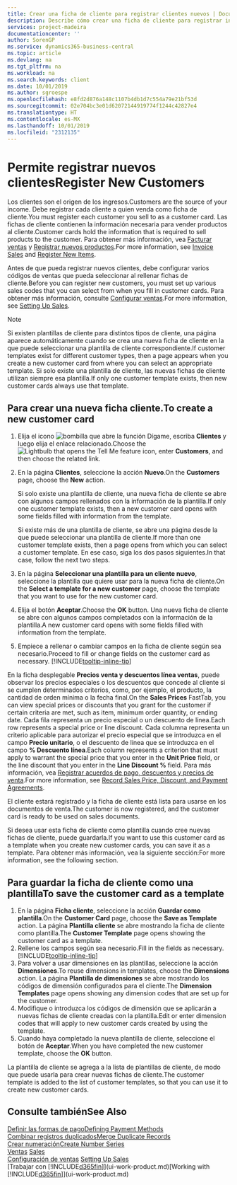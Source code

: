 ```yaml
---
title: Crear una ficha de cliente para registrar clientes nuevos | Documentos de Microsoft
description: Describe cómo crear una ficha de cliente para registrar información acerca de cada cliente nuevo o existente a los que venda productos.
services: project-madeira
documentationcenter: ''
author: SorenGP
ms.service: dynamics365-business-central
ms.topic: article
ms.devlang: na
ms.tgt_pltfrm: na
ms.workload: na
ms.search.keywords: client
ms.date: 10/01/2019
ms.author: sgroespe
ms.openlocfilehash: e8fd2d876a148c1107b4db1d7c554a79e21bf53d
ms.sourcegitcommit: 02e704bc3e01d62072144919774f1244c42827e4
ms.translationtype: HT
ms.contentlocale: es-MX
ms.lasthandoff: 10/01/2019
ms.locfileid: "2312135"
---
```

# <a name="register-new-customers"></a><span data-ttu-id="a0607-103">Permite registrar nuevos clientes</span><span class="sxs-lookup"><span data-stu-id="a0607-103">Register New Customers</span></span>
<span data-ttu-id="a0607-104">Los clientes son el origen de los ingresos.</span><span class="sxs-lookup"><span data-stu-id="a0607-104">Customers are the source of your income.</span></span> <span data-ttu-id="a0607-105">Debe registrar cada cliente a quien venda como ficha de cliente.</span><span class="sxs-lookup"><span data-stu-id="a0607-105">You must register each customer you sell to as a customer card.</span></span> <span data-ttu-id="a0607-106">Las fichas de cliente contienen la información necesaria para vender productos al cliente.</span><span class="sxs-lookup"><span data-stu-id="a0607-106">Customer cards hold the information that is required to sell products to the customer.</span></span> <span data-ttu-id="a0607-107">Para obtener más información, vea [Facturar ventas](sales-how-invoice-sales.md) y [Registrar nuevos productos](inventory-how-register-new-items.md).</span><span class="sxs-lookup"><span data-stu-id="a0607-107">For more information, see [Invoice Sales](sales-how-invoice-sales.md) and [Register New Items](inventory-how-register-new-items.md).</span></span>  

<span data-ttu-id="a0607-108">Antes de que pueda registrar nuevos clientes, debe configurar varios códigos de ventas que pueda seleccionar al rellenar fichas de cliente.</span><span class="sxs-lookup"><span data-stu-id="a0607-108">Before you can register new customers, you must set up various sales codes that you can select from when you fill in customer cards.</span></span> <span data-ttu-id="a0607-109">Para obtener más información, consulte [Configurar ventas](sales-setup-sales.md).</span><span class="sxs-lookup"><span data-stu-id="a0607-109">For more information, see [Setting Up Sales](sales-setup-sales.md).</span></span>

> [!NOTE]  
>   <span data-ttu-id="a0607-110">Si existen plantillas de cliente para distintos tipos de cliente, una página aparece automáticamente cuando se crea una nueva ficha de cliente en la que puede seleccionar una plantilla de cliente correspondiente.</span><span class="sxs-lookup"><span data-stu-id="a0607-110">If customer templates exist for different customer types, then a page appears when you create a new customer card from where you can select an appropriate template.</span></span> <span data-ttu-id="a0607-111">Si solo existe una plantilla de cliente, las nuevas fichas de cliente utilizan siempre esa plantilla.</span><span class="sxs-lookup"><span data-stu-id="a0607-111">If only one customer template exists, then new customer cards always use that template.</span></span>

## <a name="to-create-a-new-customer-card"></a><span data-ttu-id="a0607-112">Para crear una nueva ficha cliente.</span><span class="sxs-lookup"><span data-stu-id="a0607-112">To create a new customer card</span></span>
1. <span data-ttu-id="a0607-113">Elija el icono ![bombilla que abre la función Dígame](media/ui-search/search_small.png "Dígame que desea hacer"), escriba **Clientes** y luego elija el enlace relacionado.</span><span class="sxs-lookup"><span data-stu-id="a0607-113">Choose the ![Lightbulb that opens the Tell Me feature](media/ui-search/search_small.png "Tell me what you want to do") icon, enter **Customers**, and then choose the related link.</span></span>  
2. <span data-ttu-id="a0607-114">En la página **Clientes**, seleccione la acción **Nuevo**.</span><span class="sxs-lookup"><span data-stu-id="a0607-114">On the **Customers** page, choose the **New** action.</span></span>

    <span data-ttu-id="a0607-115">Si solo existe una plantilla de cliente, una nueva ficha de cliente se abre con algunos campos rellenados con la información de la plantilla.</span><span class="sxs-lookup"><span data-stu-id="a0607-115">If only one customer template exists, then a new customer card opens with some fields filled with information from the template.</span></span>

    <span data-ttu-id="a0607-116">Si existe más de una plantilla de cliente, se abre una página desde la que puede seleccionar una plantilla de cliente.</span><span class="sxs-lookup"><span data-stu-id="a0607-116">If more than one customer template exists, then a page opens from which you can select a customer template.</span></span> <span data-ttu-id="a0607-117">En ese caso, siga los dos pasos siguientes.</span><span class="sxs-lookup"><span data-stu-id="a0607-117">In that case, follow the next two steps.</span></span>
3. <span data-ttu-id="a0607-118">En la página **Seleccionar una plantilla para un cliente nuevo**, seleccione la plantilla que quiere usar para la nueva ficha de cliente.</span><span class="sxs-lookup"><span data-stu-id="a0607-118">On the **Select a template for a new customer** page, choose the template that you want to use for the new customer card.</span></span>
4. <span data-ttu-id="a0607-119">Elija el botón **Aceptar**.</span><span class="sxs-lookup"><span data-stu-id="a0607-119">Choose the **OK** button.</span></span> <span data-ttu-id="a0607-120">Una nueva ficha de cliente se abre con algunos campos completados con la información de la plantilla.</span><span class="sxs-lookup"><span data-stu-id="a0607-120">A new customer card opens with some fields filled with information from the template.</span></span>  
5. <span data-ttu-id="a0607-121">Empiece a rellenar o cambiar campos en la ficha de cliente según sea necesario.</span><span class="sxs-lookup"><span data-stu-id="a0607-121">Proceed to fill or change fields on the customer card as necessary.</span></span> [!INCLUDE[tooltip-inline-tip](includes/tooltip-inline-tip_md.md)]

<span data-ttu-id="a0607-122">En la ficha desplegable **Precios venta y descuentos línea ventas**, puede observar los precios especiales o los descuentos que concede al cliente si se cumplen determinados criterios, como, por ejemplo, el producto, la cantidad de orden mínima o la fecha final.</span><span class="sxs-lookup"><span data-stu-id="a0607-122">On the **Sales Prices** FastTab, you can view special prices or discounts that you grant for the customer if certain criteria are met, such as item, minimum order quantity, or ending date.</span></span> <span data-ttu-id="a0607-123">Cada fila representa un precio especial o un descuento de línea.</span><span class="sxs-lookup"><span data-stu-id="a0607-123">Each row represents a special price or line discount.</span></span> <span data-ttu-id="a0607-124">Cada columna representa un criterio aplicable para autorizar el precio especial que se introduzca en el campo **Precio unitario**, o el descuento de línea que se introduzca en el campo **% Descuento línea**.</span><span class="sxs-lookup"><span data-stu-id="a0607-124">Each column represents a criterion that must apply to warrant the special price that you enter in the **Unit Price** field, or the line discount that you enter in the **Line Discount %** field.</span></span> <span data-ttu-id="a0607-125">Para más información, vea [Registrar acuerdos de pago, descuentos y precios de venta](sales-how-record-sales-price-discount-payment-agreements.md).</span><span class="sxs-lookup"><span data-stu-id="a0607-125">For more information, see [Record Sales Price, Discount, and Payment Agreements](sales-how-record-sales-price-discount-payment-agreements.md).</span></span>

<span data-ttu-id="a0607-126">El cliente estará registrado y la ficha de cliente está lista para usarse en los documentos de venta.</span><span class="sxs-lookup"><span data-stu-id="a0607-126">The customer is now registered, and the customer card is ready to be used on sales documents.</span></span>

<span data-ttu-id="a0607-127">Si desea usar esta ficha de cliente como plantilla cuando cree nuevas fichas de cliente, puede guardarla.</span><span class="sxs-lookup"><span data-stu-id="a0607-127">If you want to use this customer card as a template when you create new customer cards, you can save it as a template.</span></span> <span data-ttu-id="a0607-128">Para obtener más información, vea la siguiente sección:</span><span class="sxs-lookup"><span data-stu-id="a0607-128">For more information, see the following section.</span></span>

## <a name="to-save-the-customer-card-as-a-template"></a><span data-ttu-id="a0607-129">Para guardar la ficha de cliente como una plantilla</span><span class="sxs-lookup"><span data-stu-id="a0607-129">To save the customer card as a template</span></span>
1. <span data-ttu-id="a0607-130">En la página **Ficha cliente**, seleccione la acción **Guardar como plantilla**.</span><span class="sxs-lookup"><span data-stu-id="a0607-130">On the **Customer Card** page, choose the **Save as Template** action.</span></span> <span data-ttu-id="a0607-131">La página **Plantilla cliente** se abre mostrando la ficha de cliente como plantilla.</span><span class="sxs-lookup"><span data-stu-id="a0607-131">The **Customer Template** page opens showing the customer card as a template.</span></span>
2. <span data-ttu-id="a0607-132">Rellene los campos según sea necesario.</span><span class="sxs-lookup"><span data-stu-id="a0607-132">Fill in the fields as necessary.</span></span> [!INCLUDE[tooltip-inline-tip](includes/tooltip-inline-tip_md.md)]
3. <span data-ttu-id="a0607-133">Para volver a usar dimensiones en las plantillas, seleccione la acción **Dimensiones**.</span><span class="sxs-lookup"><span data-stu-id="a0607-133">To reuse dimensions in templates, choose the **Dimensions** action.</span></span> <span data-ttu-id="a0607-134">La página **Plantilla de dimensiones** se abre mostrando los códigos de dimensión configurados para el cliente.</span><span class="sxs-lookup"><span data-stu-id="a0607-134">The **Dimension Templates** page opens showing any dimension codes that are set up for the customer.</span></span>
4. <span data-ttu-id="a0607-135">Modifique o introduzca los códigos de dimensión que se aplicarán a nuevas fichas de cliente creadas con la plantilla.</span><span class="sxs-lookup"><span data-stu-id="a0607-135">Edit or enter dimension codes that will apply to new customer cards created by using the template.</span></span>  
5. <span data-ttu-id="a0607-136">Cuando haya completado la nueva plantilla de cliente, seleccione el botón de **Aceptar**.</span><span class="sxs-lookup"><span data-stu-id="a0607-136">When you have completed the new customer template, choose the **OK** button.</span></span>

<span data-ttu-id="a0607-137">La plantilla de cliente se agrega a la lista de plantillas de cliente, de modo que puede usarla para crear nuevas fichas de cliente.</span><span class="sxs-lookup"><span data-stu-id="a0607-137">The customer template is added to the list of customer templates, so that you can use it to create new customer cards.</span></span>

## <a name="see-also"></a><span data-ttu-id="a0607-138">Consulte también</span><span class="sxs-lookup"><span data-stu-id="a0607-138">See Also</span></span>
[<span data-ttu-id="a0607-139">Definir las formas de pago</span><span class="sxs-lookup"><span data-stu-id="a0607-139">Defining Payment Methods</span></span>](finance-payment-methods.md)  
[<span data-ttu-id="a0607-140">Combinar registros duplicados</span><span class="sxs-lookup"><span data-stu-id="a0607-140">Merge Duplicate Records</span></span>](sales-how-merge-duplicate-records.md)  
[<span data-ttu-id="a0607-141">Crear numeración</span><span class="sxs-lookup"><span data-stu-id="a0607-141">Create Number Series</span></span>](ui-create-number-series.md)  
<span data-ttu-id="a0607-142">[Ventas](sales-manage-sales.md)  </span><span class="sxs-lookup"><span data-stu-id="a0607-142">[Sales](sales-manage-sales.md)  </span></span>  
<span data-ttu-id="a0607-143">[Configuración de ventas](sales-setup-sales.md)  </span><span class="sxs-lookup"><span data-stu-id="a0607-143">[Setting Up Sales](sales-setup-sales.md)  </span></span>  
<span data-ttu-id="a0607-144">[Trabajar con [!INCLUDE[d365fin](includes/d365fin_md.md)]](ui-work-product.md)</span><span class="sxs-lookup"><span data-stu-id="a0607-144">[Working with [!INCLUDE[d365fin](includes/d365fin_md.md)]](ui-work-product.md)</span></span>
